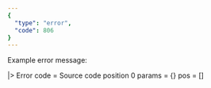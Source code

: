 ```yaml
---
{
  "type": "error",
  "code": 806
}
---
```

Example error message:

|> Error
    code =
        Source code position 0
    params = {}
    pos = []
